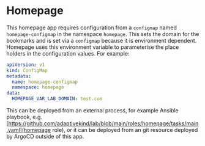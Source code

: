 # Homepage

This homepage app requires configuration from a `configmap` named
`homepage-configmap` in the namespace `homepage`. This sets the domain for the
bookmarks and is set via a `configmap` because it is environment dependent.
Homepage uses this environment variable to parameterise the place holders in the
configuration values. For example:

```yaml
apiVersion: v1
kind: ConfigMap
metadata:
  name: homepage-configmap
  namespace: homepage
data:
  HOMEPAGE_VAR_LAB_DOMAIN: test.com
```

This can be deployed from an external process, for example Ansible playbook,
e.g.
[https://github.com/adaptivekind/lab/blob/main/roles/homepage/tasks/main.yaml](homepage
role), or it can be deployed from an git resource deployed by ArgoCD outside of
this app.
